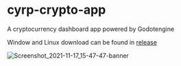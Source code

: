# cyrp-crypto-app
A cryptocurrency dashboard app powered by Godotengine

Window and Linux download can be found in [release](https://github.com/funabab/cyrp-crypto-app/releases)


![Screenshot_2021-11-17_15-47-47-banner](https://user-images.githubusercontent.com/60202749/142281638-4307cbd3-c558-4546-9d9c-942f05f60d3e.png)
